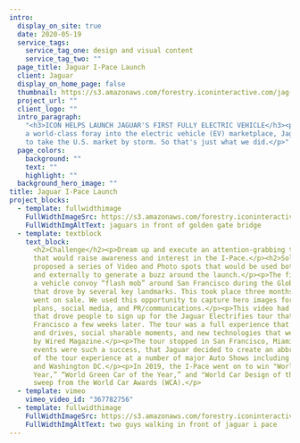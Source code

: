 ```yaml
---
intro:
  display_on_site: true
  date: 2020-05-19
  service_tags:
    service_tag_one: design and visual content
    service_tag_two: ""
  page_title: Jaguar I-Pace Launch
  client: Jaguar
  display_on_home_page: false
  thumbnail: https://s3.amazonaws.com/forestry.iconinteractive.com/jag-thumb.jpg
  project_url: ""
  client_logo: ""
  intro_paragraph:
    "<h3>ICON HELPS LAUNCH JAGUAR'S FIRST FULLY ELECTRIC VEHICLE</h3><p>With
    a world-class foray into the electric vehicle (EV) marketplace, Jaguar wanted
    to take the U.S. market by storm. So that's just what we did.</p>"
  page_colors:
    background: ""
    text: ""
    highlight: ""
  background_hero_image: ""
title: Jaguar I-Pace Launch
project_blocks:
  - template: fullwidthimage
    FullWidthImageSrc: https://s3.amazonaws.com/forestry.iconinteractive.com/jaguar1.jpg
    FullWidthImgAltText: jaguars in front of golden gate bridge
  - template: textblock
    text_block:
      <h2>Challenge</h2><p>Dream up and execute an attention-grabbing tour
      that would raise awareness and interest in the I-Pace.</p><h2>Solution</h2><p>ICON
      proposed a series of Video and Photo spots that would be used both internally
      and externally to generate a buzz around the launch.</p><p>The first shoot was
      a vehicle convoy “flash mob” around San Francisco during the Global Climate Summit
      that drove by several key landmarks. This took place three months before the vehicle
      went on sale. We used this opportunity to capture hero images for their marketing
      plans, social media, and PR/communications.</p><p>This video had a call to action
      that drove people to sign up for the Jaguar Electrifies tour that started in San
      Francisco a few weeks later. The tour was a full experience that featured ride
      and drives, social sharable moments, and new technologies that were showcased
      by Wired Magazine.</p><p>The tour stopped in San Francisco, Miami, and Los Angeles.</p><p>The
      events were such a success, that Jaguar decided to create an abbreviated version
      of the tour experience at a number of major Auto Shows including LA, Chicago,
      and Washington DC.</p><p>In 2019, the I-Pace went on to win "World Car of the
      Year,” “World Green Car of the Year,” and "World Car Design of the Year”—a clean
      sweep from the World Car Awards (WCA).</p>
  - template: vimeo
    vimeo_video_id: "367782756"
  - template: fullwidthimage
    FullWidthImageSrc: https://s3.amazonaws.com/forestry.iconinteractive.com/jaguar4.jpg
    FullWidthImgAltText: two guys walking in front of jaguar i pace
---
```


